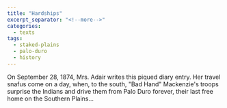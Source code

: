 ```yaml
---
title: "Hardships"
excerpt_separator: "<!--more-->"
categories:
  - texts
tags:
  - staked-plains
  - palo-duro
  - history
---
```

On September 28, 1874, Mrs. Adair writes this piqued diary entry. Her travel snafus come on a day, when, to the south, "Bad Hand" Mackenzie's troops surprise the Indians and drive them from Palo Duro forever, their last free home on the Southern Plains...
